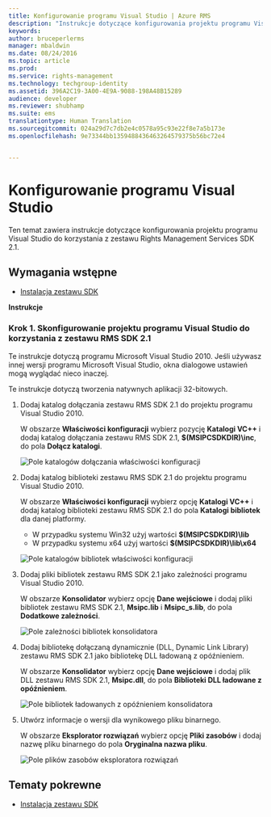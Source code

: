 ```yaml
---
title: Konfigurowanie programu Visual Studio | Azure RMS
description: "Instrukcje dotyczące konfigurowania projektu programu Visual Studio do korzystania z zestawu RMS SDK 2.1."
keywords: 
author: bruceperlerms
manager: mbaldwin
ms.date: 08/24/2016
ms.topic: article
ms.prod: 
ms.service: rights-management
ms.technology: techgroup-identity
ms.assetid: 396A2C19-3A00-4E9A-9088-198A48B15289
audience: developer
ms.reviewer: shubhamp
ms.suite: ems
translationtype: Human Translation
ms.sourcegitcommit: 024a29d7c7db2e4c0578a95c93e22f8e7a5b173e
ms.openlocfilehash: 9e73344bb1359488436463264579375b56bc72e4


---
```


# Konfigurowanie programu Visual Studio

Ten temat zawiera instrukcje dotyczące konfigurowania projektu programu Visual Studio do korzystania z zestawu Rights Management Services SDK 2.1.

## Wymagania wstępne

-   [Instalacja zestawu SDK](install-the-rms-sdk.md)

**Instrukcje**

### Krok 1. Skonfigurowanie projektu programu Visual Studio do korzystania z zestawu RMS SDK 2.1

Te instrukcje dotyczą programu Microsoft Visual Studio 2010. Jeśli używasz innej wersji programu Microsoft Visual Studio, okna dialogowe ustawień mogą wyglądać nieco inaczej.

Te instrukcje dotyczą tworzenia natywnych aplikacji 32-bitowych.

1.  Dodaj katalog dołączania zestawu RMS SDK 2.1 do projektu programu Visual Studio 2010.

    W obszarze **Właściwości konfiguracji** wybierz pozycję **Katalogi VC++** i dodaj katalog dołączania zestawu RMS SDK 2.1, **$(MSIPCSDKDIR)\\inc**, do pola **Dołącz katalogi**.

    ![Pole katalogów dołączania właściwości konfiguracji](../media/include_directories.png)

2.  Dodaj katalog biblioteki zestawu RMS SDK 2.1 do projektu programu Visual Studio 2010.

    W obszarze **Właściwości konfiguracji** wybierz opcję **Katalogi VC++** i dodaj katalog biblioteki zestawu RMS SDK 2.1 do pola **Katalogi bibliotek** dla danej platformy.

    -   W przypadku systemu Win32 użyj wartości **$(MSIPCSDKDIR)\\lib**
    -   W przypadku systemu x64 użyj wartości **$(MSIPCSDKDIR)\\lib\\x64**

    ![Pole katalogów bibliotek właściwości konfiguracji](../media/library_directories.png)

3.  Dodaj pliki bibliotek zestawu RMS SDK 2.1 jako zależności programu Visual Studio 2010.

    W obszarze **Konsolidator** wybierz opcję **Dane wejściowe** i dodaj pliki bibliotek zestawu RMS SDK 2.1, **Msipc.lib** i **Msipc\_s.lib**, do pola **Dodatkowe zależności**.

    ![Pole zależności bibliotek konsolidatora](../media/additional_dependencies.png)

4.  Dodaj bibliotekę dołączaną dynamicznie (DLL, Dynamic Link Library) zestawu RMS SDK 2.1 jako bibliotekę DLL ładowaną z opóźnieniem.

    W obszarze **Konsolidator** wybierz opcję **Dane wejściowe** i dodaj plik DLL zestawu RMS SDK 2.1, **Msipc.dll**, do pola **Biblioteki DLL ładowane z opóźnieniem**.

    ![Pole bibliotek ładowanych z opóźnieniem konsolidatora](../media/delay_loaded.png)

5.  Utwórz informacje o wersji dla wynikowego pliku binarnego.

    W obszarze **Eksplorator rozwiązań** wybierz opcję **Pliki zasobów** i dodaj nazwę pliku binarnego do pola **Oryginalna nazwa pliku**.

    ![Pole plików zasobów eksploratora rozwiązań](../media/original_file_name.png)

## Tematy pokrewne

* [Instalacja zestawu SDK](install-the-rms-sdk.md)
 

 



<!--HONumber=Aug16_HO4-->


